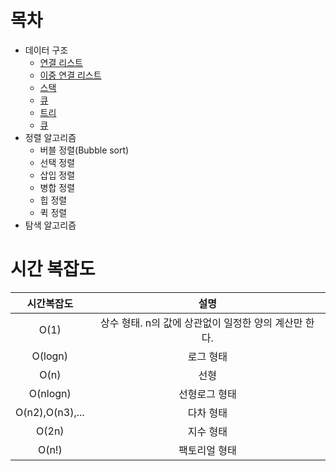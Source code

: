 # 목차
- 데이터 구조
  - <a href="https://github.com/Seungheon91/front-end-knowledge/blob/main/javascript-algorithms/data-structures/stack/READ.md">연결 리스트</a>
  - <a href="https://github.com/Seungheon91/front-end-knowledge/blob/main/javascript-algorithms/data-structures/stack/READ.md">이중 연결 리스트</a>
  - <a href="https://github.com/Seungheon91/front-end-knowledge/blob/main/javascript-algorithms/data-structures/stack/READ.md">스택</a>
  - <a href="https://github.com/Seungheon91/front-end-knowledge/blob/main/javascript-algorithms/data-structures/stack/READ.md">큐</a>
  - <a href="https://github.com/Seungheon91/front-end-knowledge/blob/main/javascript-algorithms/data-structures/stack/READ.md">트리</a>
  - <a href="https://github.com/Seungheon91/front-end-knowledge/blob/main/javascript-algorithms/data-structures/stack/READ.md">큐</a>
- 정렬 알고리즘
  - 버블 정렬(Bubble sort)
  - 선택 정렬
  - 삽입 정렬
  - 병합 정렬
  - 힙 정렬
  - 퀵 정렬
- 탐색 알고리즘


# 시간 복잡도
**시간복잡도**|**설명**|
|:---:|:---:|
|O(1)|상수 형태. n의 값에 상관없이 일정한 양의 계산만 한다.|
|O(logn)|로그 형태|
|O(n)|선형|
|O(nlogn)|선형로그 형태|
|O(n2),O(n3),...|다차 형태|
|O(2n)|지수 형태|
|O(n!)|팩토리얼 형태|
